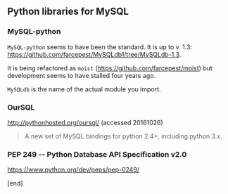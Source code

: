 ## Python libraries for MySQL

### MySQL-python

`MySQL-python` seems to have been the standard. It is up to v. 1.3:
https://github.com/farcepest/MySQLdb1/tree/MySQLdb-1.3.

It is being refactored as `moist` (https://github.com/farcepest/moist) but development seems to have stalled four years ago.

`MySQLdb` is the name of the actual module you import.

### OurSQL

http://pythonhosted.org/oursql/ (accessed 20161026)

> A new set of MySQL bindings for python 2.4+, including python 3.x.

### PEP 249 -- Python Database API Specification v2.0

https://www.python.org/dev/peps/pep-0249/

[end]